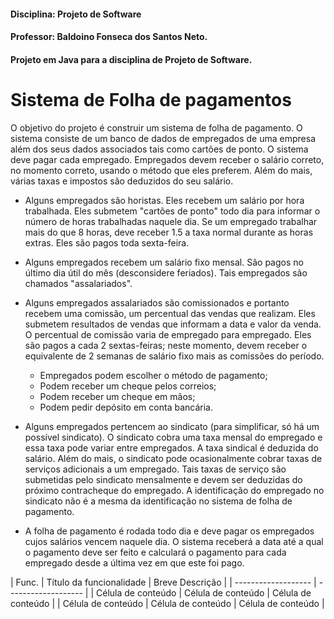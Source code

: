 #### Disciplina: Projeto de Software
#### Professor: Baldoino Fonseca dos Santos Neto.
#### Projeto em Java para a disciplina de Projeto de Software.

# Sistema de Folha de pagamentos
O objetivo do projeto é construir um sistema de folha de pagamento. O sistema consiste de um banco de dados de empregados de uma empresa além dos seus dados associados tais como cartões de ponto. O sistema deve pagar cada empregado. Empregados devem receber o salário correto, no momento correto, usando o método que eles preferem. Além do mais, várias taxas e impostos são deduzidos do seu salário.

* Alguns empregados são horistas. Eles recebem um salário por hora trabalhada. Eles submetem "cartões de ponto" todo dia para informar o número de horas trabalhadas naquele dia. Se um empregado trabalhar mais do que 8 horas, deve receber 1.5 a taxa normal durante as horas extras. Eles são pagos toda sexta-feira.

*  Alguns empregados recebem um salário fixo mensal. São pagos no último dia útil do mês (desconsidere feriados). Tais empregados são chamados "assalariados". 

* Alguns empregados assalariados são comissionados e portanto recebem uma comissão, um percentual das vendas que realizam. Eles submetem resultados de vendas que informam a data e valor da venda. O percentual de comissão varia de empregado para empregado. Eles são pagos a cada 2 sextas-feiras; neste momento, devem receber o equivalente de 2 semanas de salário fixo mais as comissões do período.

  * Empregados podem escolher o método de pagamento;
  * Podem receber um cheque pelos correios;
  * Podem receber um cheque em mãos;
  * Podem pedir depósito em conta bancária.
 
* Alguns empregados pertencem ao sindicato (para simplificar, só há um possível sindicato). O sindicato cobra uma taxa mensal do empregado e essa taxa pode variar entre empregados. A taxa sindical é deduzida do salário. Além do mais, o sindicato pode ocasionalmente cobrar taxas de serviços adicionais a um empregado. Tais taxas de serviço são submetidas pelo sindicato mensalmente e devem ser deduzidas do próximo contracheque do empregado. A identificação do empregado no sindicato não é a mesma da identificação no sistema de folha de pagamento.

* A folha de pagamento é rodada todo dia e deve pagar os empregados cujos salários vencem naquele dia. O sistema receberá a data até a qual o pagamento deve ser feito e calculará o pagamento para cada empregado desde a última vez em que este foi pago.

| Func. |  Título da funcionalidade  |   Breve Descrição  |
| ------------------- | ------------------- |
|  Célula de conteúdo |  Célula de conteúdo | Célula de conteúdo |
|  Célula de conteúdo |  Célula de conteúdo | Célula de conteúdo |

